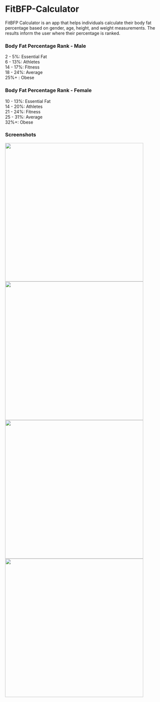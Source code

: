 # FitBFP-Calculator
FitBFP Calculator is an app that helps individuals calculate their body fat percentage based on gender, age, height, and weight measurements. The results inform the user where their percentage is ranked.


### Body Fat Percentage Rank - Male

2 - 5%: Essential Fat\
6 - 13%: Athletes\
14 - 17%: Fitness\
18 - 24%: Average\
25%+ : Obese

### Body Fat Percentage Rank - Female

10 - 13%: Essential Fat\
14 - 20%: Athletes\
21 - 24%: Fitness\
25 - 31%: Average\
32%+: Obese

### Screenshots
<img src="https://user-images.githubusercontent.com/46203817/98313549-b611a880-1f99-11eb-927d-cc156061958d.png" width="450" height="450"/> <img src="https://user-images.githubusercontent.com/46203817/98313599-d2ade080-1f99-11eb-91de-789234d9bca9.png" width="450" height="450"/> <img src="https://user-images.githubusercontent.com/46203817/98313663-f40ecc80-1f99-11eb-8404-2d16870244e6.png" width="450" height="450"/> <img src="https://user-images.githubusercontent.com/46203817/98313673-f709bd00-1f99-11eb-9fad-89cb3108a4ae.png" width="450" height="450"/>
